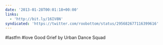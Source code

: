 ```yaml
---
date: '2013-01-28T00:01:18+00:00'
links:
  - 'http://bit.ly/16IV8N'
syndicated: 'https://twitter.com/roobottom/status/295682677116399616'
---
```

#lastfm #love Good Grief by Urban Dance Squad 
